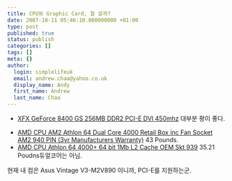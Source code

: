 ```yaml
---
title: CPU와 Graphic Card, 뭘 살까?
date: 2007-10-11 05:46:10.000000000 +01:00
type: post
published: true
status: publish
categories: []
tags: []
meta: {}
author:
  login: simplelifeuk
  email: andrew.chaa@yahoo.co.uk
  display_name: Andy
  first_name: Andrew
  last_name: Chaa
---
```


<ul>
<li> <a href="http://www.microdirect.co.uk/(18357)XFX-GeForce-8400-GS-256MB-DDR2-PCIE-DVI-450mhz.aspx">XFX GeForce 8400 GS 256MB DDR2 PCI-E DVI 450mhz</a> 대부분 평이 좋다.</li>
</ul>
<ul>
<li><a href="http://www.microdirect.co.uk/(13998)AMD-CPU-AM2-Athlon-64-Dual-Core-4000-Retail.aspx">AMD CPU AM2 Athlon 64 Dual Core 4000 Retail Box inc Fan Socket AM2 940 PIN (3yr Manufacturers Warranty)</a> 43 Pounds.</li>
<li><a href="http://www.microdirect.co.uk/(15184)AMD-CPU-Athlon-64-4000-64-bit-1Mb-L2-Cache.aspx">AMD CPU Athlon 64 4000+ 64 bit 1Mb L2 Cache OEM  Skt 939</a> 35.21 Poudns듀얼코어는 아님.</li>
</ul>
<p>현재 내 컴은 Asus Vintage V3-M2V890 이니까, PCI-E를 지원하는군.</p>
